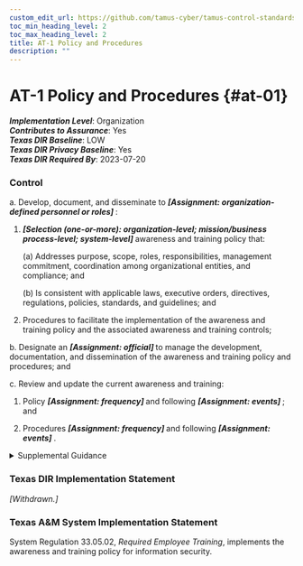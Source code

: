 ```yaml
---
custom_edit_url: https://github.com/tamus-cyber/tamus-control-standards/tree/main/content/tamus.edu/TAMUS_profile.yaml
toc_min_heading_level: 2
toc_max_heading_level: 2
title: AT-1 Policy and Procedures
description: ""
---
```


# AT-1 Policy and Procedures {#at-01}

_**Implementation Level**_: Organization\
_**Contributes to Assurance**_: Yes\
_**Texas DIR Baseline**_: LOW\
_**Texas DIR Privacy Baseline**_: Yes\
_**Texas DIR Required By**_: 2023-07-20

### Control



a. Develop, document, and disseminate to <strong title="at-1_prm_1"> <em>[Assignment: organization-defined personnel or roles]</em> </strong>:

1. <strong title="at-01_odp.03"> <em>[Selection (one-or-more): organization-level; mission/business process-level; system-level]</em> </strong> awareness and training policy that:

    (a) Addresses purpose, scope, roles, responsibilities, management commitment, coordination among organizational entities, and compliance; and

    (b) Is consistent with applicable laws, executive orders, directives, regulations, policies, standards, and guidelines; and

2. Procedures to facilitate the implementation of the awareness and training policy and the associated awareness and training controls;

b. Designate an <strong title="at-01_odp.04"> <em>[Assignment: official]</em> </strong> to manage the development, documentation, and dissemination of the awareness and training policy and procedures; and

c. Review and update the current awareness and training:

1. Policy <strong title="at-01_odp.05"> <em>[Assignment: frequency]</em> </strong> and following <strong title="at-01_odp.06"> <em>[Assignment: events]</em> </strong> ; and

2. Procedures <strong title="at-01_odp.07"> <em>[Assignment: frequency]</em> </strong> and following <strong title="at-01_odp.08"> <em>[Assignment: events]</em> </strong>.


<details><summary>Supplemental Guidance</summary>Awareness and training policy and procedures address the controls in the AT family that are implemented within systems and organizations. The risk management strategy is an important factor in establishing such policies and procedures. Policies and procedures contribute to security and privacy assurance. Therefore, it is important that security and privacy programs collaborate on the development of awareness and training policy and procedures. Security and privacy program policies and procedures at the organization level are preferable, in general, and may obviate the need for mission- or system-specific policies and procedures. The policy can be included as part of the general security and privacy policy or be represented by multiple policies that reflect the complex nature of organizations. Procedures can be established for security and privacy programs, for mission or business processes, and for systems, if needed. Procedures describe how the policies or controls are implemented and can be directed at the individual or role that is the object of the procedure. Procedures can be documented in system security and privacy plans or in one or more separate documents. Events that may precipitate an update to awareness and training policy and procedures include assessment or audit findings, security incidents or breaches, or changes in applicable laws, executive orders, directives, regulations, policies, standards, and guidelines. Simply restating controls does not constitute an organizational policy or procedure.</details>

### Texas DIR Implementation Statement

<em>[Withdrawn.]</em>




### Texas A&M System Implementation Statement

System Regulation 33.05.02, _Required Employee Training_, implements the awareness and training policy for information security.

